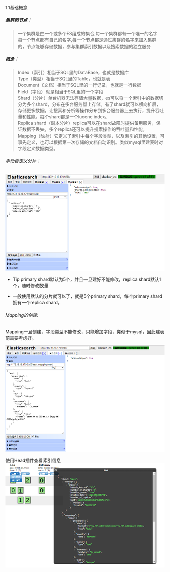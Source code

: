 1.1基础概念

##### 集群和节点：

> 一个集群是由一个或多个ES组成的集合,每一个集群都有一个唯一的名字  
> 每一个节点都有自己的名字,每一个节点都是通过集群的名字来加入集群的，节点能够存储数据，参与集群索引数据以及搜索数据的独立服务

##### 概念：

> Index（索引）相当于SQL里的DataBase，也就是数据库   
> Type（类型）相当于SQL里的Table，也就是表   
> Document（文档）相当于SQL里的一行记录，也就是一行数据  
> Field（字段）就是相当于SQL里的一个字段  
> Shard（分片）单台机器无法存储大量数据，es可以将一个索引中的数据切分为多个shard，分布在多台服务器上存储。有了shard就可以横向扩展，存储更多数据，让搜索和分析等操作分布到多台服务器上去执行，提升吞吐量和性能。每个shard都是一个lucene index。  
> Replica shard（副本分片）replica可以在shard故障时提供备用服务，保证数据不丢失，多个replica还可以提升搜索操作的吞吐量和性能。  
> Mapping（映射）它定义了索引中每个字段类型，以及索引的其他设置，可事先定义，也可以根据第一次存储的文档自动识别。类似mysql里建表时对字段定义数据类型。

###### 手动自定义分片：

![](/assets/FY$~@0[]4U4HPS%QIDK%XUY.png)

* Tip  primary shard默认为5个，并且一旦建好不能修改，replica shard默认1个，随时修改数量

* 一般使用默认的分片就可以了，就是5个primary shard，每个primary shard拥有一个replica shard。

###### Mapping的创建:

Mapping一旦创建，字段类型不能修改，只能增加字段，类似于mysql，因此建表前需要考虑好。

![](/assets/2.png)

使用Head插件查看索引信息![](/assets/3.png)

